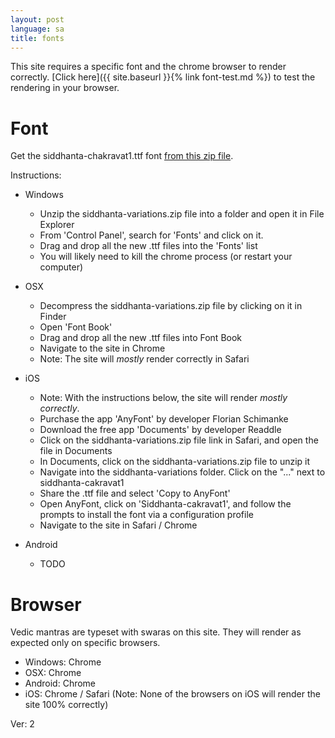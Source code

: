 ```yaml
---
layout: post
language: sa
title: fonts
---
```


This site requires a specific font and the chrome browser to render correctly.
[Click here]({{ site.baseurl }}{% link font-test.md %}) to test the rendering in your browser.

# Font

Get the siddhanta-chakravat1.ttf font [from this zip file][font-sc1].

Instructions:
- Windows
  - Unzip the siddhanta-variations.zip file into a folder and open it in File Explorer
  - From 'Control Panel', search for 'Fonts' and click on it.
  - Drag and drop all the new .ttf files into the 'Fonts' list
  - You will likely need to kill the chrome process (or restart your computer)

- OSX
  - Decompress the siddhanta-variations.zip file by clicking on it in Finder
  - Open 'Font Book'
  - Drag and drop all the new .ttf files into Font Book
  - Navigate to the site in Chrome
  - Note: The site will *mostly* render correctly in Safari

- iOS
  - Note: With the instructions below, the site will render *mostly correctly*.
  - Purchase the app 'AnyFont' by developer Florian Schimanke
  - Download the free app 'Documents' by developer Readdle
  - Click on the siddhanta-variations.zip file link in Safari, and open the file in Documents
  - In Documents, click on the siddhanta-variations.zip file to unzip it
  - Navigate into the siddhanta-variations folder. Click on the "..." next to siddhanta-cakravat1
  - Share the .ttf file and select 'Copy to AnyFont'
  - Open AnyFont, click on 'Siddhanta-cakravat1', and follow the prompts to install the font via a configuration profile
  - Navigate to the site in Safari / Chrome

- Android
  - TODO

[font-sc1]: http://www.sanskritweb.net/itrans/siddhanta-variations.zip

# Browser

Vedic mantras are typeset with swaras on this site. They will render as expected only on specific browsers.

- Windows: Chrome
- OSX: Chrome
- Android: Chrome
- iOS: Chrome / Safari (Note: None of the browsers on iOS will render the site 100% correctly)

Ver: 2
